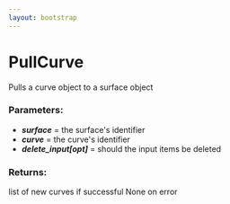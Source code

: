 ```yaml
---
layout: bootstrap
---
```


# PullCurve

Pulls a curve object to a surface object
        

### Parameters:

- ***surface*** = the surface's identifier
- ***curve*** = the curve's identifier
- ***delete_input[opt]*** = should the input items be deleted
        

### Returns:


list of new curves if successful
None on error
        

